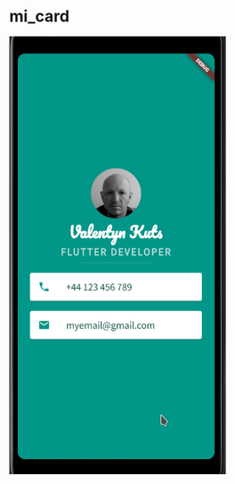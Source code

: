 # mi_card

![Finished App](https://github.com/valentynkuts/learningFlutter/blob/mi_card/mi_card.png)
